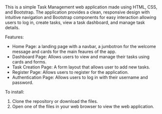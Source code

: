 This is a simple Task Management web application made using HTML, CSS, and Bootstrap.
The application provides a clean, responsive design with intuitive navigation and Bootstrap components for easy interaction allowing users to log in, create tasks, view a task dashboard, and manage task details. 

Features:
- Home Page: a landing page with a navbar, a jumbotron for the welcome message and cards for the main feaures of the app.
- Dashboard Page: Allows users to view and manage their tasks using cards and forms.
- Task Creation Page: A form layout that allows user to add new tasks.
- Register Page: Allows users to register for the application.
- Authentication Page: Allows users to log in with their username and password.

To install: 
1. Clone the repository or download the files.
2. Open one of the files in your web browser to view the web application. 

